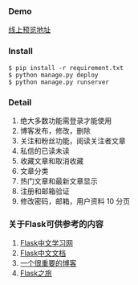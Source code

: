 ### Demo
[线上预览地址](http://morepiepie.com)

### Install
```
$ pip install -r requirement.txt
$ python manage.py deploy
$ python manage.py runserver
```

### Detail
1. 绝大多数功能需登录才能使用
2. 博客发布，修改，删除
3. 关注和粉丝功能，阅读关注者文章
4. 私信的已读未读
5. 收藏文章和取消收藏
6.  文章分类
7. 热门文章和最新文章显示
8. 注册和邮箱验证
9.  修改密码，邮箱，用户资料
10 分页


### 关于Flask可供参考的内容
1. [Flask中文学习网](http://flask123.sinaapp.com/)
2. [Flask中文文档](http://docs.jinkan.org/docs/flask/)
3. [一个很重要的博客](http://blog.miguelgrinberg.com/post/the-flask-mega-tutorial-part-i-hello-world)
4.  [Flask之旅](https://spacewander.github.io/explore-flask-zh/index.html)
